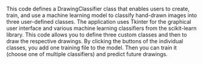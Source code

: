 This code defines a DrawingClassifier class that enables users to create, train, and use a machine learning model to classify hand-drawn images into three user-defined classes. The application uses Tkinter for the graphical user interface and various machine learning classifiers from the scikit-learn library. 
This code allows you to define three custom classes and then to draw the respective drawings. By clicking the buttons of the individual classes, you add one training file to the model. Then you can train it (choose one of multiple classifiers) and predict future drawings.

